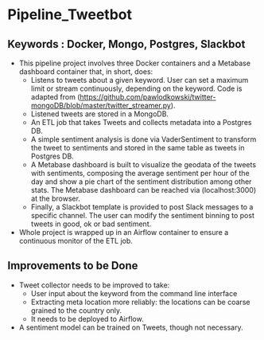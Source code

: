 # Pipeline_Tweetbot

## Keywords : Docker, Mongo, Postgres, Slackbot

- This pipeline project involves three Docker containers and a Metabase dashboard container that, in short, does:
  - Listens to tweets about a given keyword. User can set a maximum limit or stream continuously, depending on the keyword. Code is adapted from (https://github.com/pawlodkowski/twitter-mongoDB/blob/master/twitter_streamer.py).
  - Listened tweets are stored in a MongoDB.
  - An ETL job that takes Tweets and collects metadata into a Postgres DB.
  - A simple sentiment analysis is done via VaderSentiment to transform the tweet to sentiments and stored in the same table as tweets in Postgres DB.
  - A Metabase dashboard is built to visualize the geodata of the tweets with sentiments, composing the average sentiment per hour of the day and show a pie chart of the sentiment distribution among other stats. The Metabase dashboard can be reached via (localhost:3000) at the browser.
  - Finally, a Slackbot template is provided to post Slack messages to a specific channel. The user can modify the sentiment binning to post tweets in good, ok or bad sentiment.
- Whole project is wrapped up in an Airflow container to ensure a continuous monitor of the ETL job.

## Improvements to be Done
- Tweet collector needs to be improved to take:
  - User input about the keyword from the command line interface
  - Extracting meta location more reliably: the locations can be coarse grained to the country only.
  - It needs to be deployed to Airflow.
- A sentiment model can be trained on Tweets, though not necessary.

